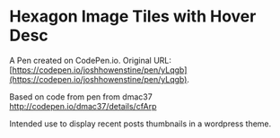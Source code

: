 # Hexagon Image Tiles with Hover Desc

A Pen created on CodePen.io. Original URL: [https://codepen.io/joshhowenstine/pen/yLqgb](https://codepen.io/joshhowenstine/pen/yLqgb).

Based on code from pen from dmac37 http://codepen.io/dmac37/details/cfArp

Intended use to display recent posts thumbnails in a wordpress theme. 
